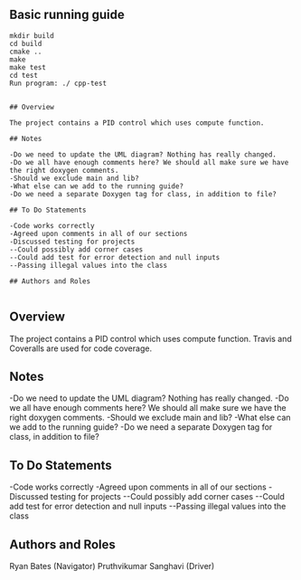 ## Basic running guide

```
mkdir build
cd build
cmake ..
make
make test
cd test
Run program: ./	cpp-test


## Overview 

The project contains a PID control which uses compute function. 

## Notes

-Do we need to update the UML diagram? Nothing has really changed. 
-Do we all have enough comments here? We should all make sure we have the right doxygen comments. 
-Should we exclude main and lib? 
-What else can we add to the running guide? 
-Do we need a separate Doxygen tag for class, in addition to file?

## To Do Statements

-Code works correctly 
-Agreed upon comments in all of our sections 
-Discussed testing for projects 
--Could possibly add corner cases 
--Could add test for error detection and null inputs 
--Passing illegal values into the class

## Authors and Roles


```
## Overview 

The project contains a PID control which uses compute function. Travis and Coveralls are used for code coverage.

## Notes

-Do we need to update the UML diagram? Nothing has really changed. 
-Do we all have enough comments here? We should all make sure we have the right doxygen comments. 
-Should we exclude main and lib? 
-What else can we add to the running guide? 
-Do we need a separate Doxygen tag for class, in addition to file?

## To Do Statements

-Code works correctly 
-Agreed upon comments in all of our sections 
-Discussed testing for projects 
--Could possibly add corner cases 
--Could add test for error detection and null inputs 
--Passing illegal values into the class

## Authors and Roles


Ryan Bates (Navigator)
Pruthvikumar Sanghavi (Driver)


